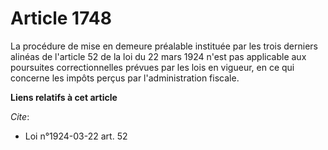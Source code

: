 # Article 1748

La procédure de mise en demeure préalable instituée par les trois derniers alinéas de l'article 52 de la loi du 22 mars 1924
n'est pas applicable aux poursuites correctionnelles prévues par les lois en vigueur, en ce qui concerne les impôts perçus
par l'administration fiscale.

**Liens relatifs à cet article**

_Cite_:

  - Loi n°1924-03-22 art. 52

